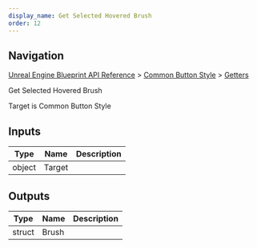 ```yaml
---
display_name: Get Selected Hovered Brush
order: 12
---
```

## Navigation

[Unreal Engine Blueprint API Reference](https://dev.epicgames.com/documentation/en-us/unreal-engine/BlueprintAPI) > [Common Button Style](https://dev.epicgames.com/documentation/en-us/unreal-engine/BlueprintAPI/CommonButtonStyle) > [Getters](https://dev.epicgames.com/documentation/en-us/unreal-engine/BlueprintAPI/CommonButtonStyle/Getters)

Get Selected Hovered Brush

Target is Common Button Style

## Inputs

| Type | Name | Description |
| --- | --- | --- |
| object | Target |  |

## Outputs

| Type | Name | Description |
| --- | --- | --- |
| struct | Brush |  |
